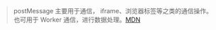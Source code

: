 > postMessage 主要用于通信， iframe、浏览器标签等之类的通信操作。
> 也可用于 Worker 通信，进行数据处理。[MDN](https://developer.mozilla.org/en-US/docs/Web/API/Window/postMessage)



